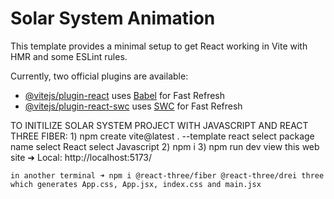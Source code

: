 # Solar System Animation

This template provides a minimal setup to get React working in Vite with HMR and some ESLint rules.

Currently, two official plugins are available:

- [@vitejs/plugin-react](https://github.com/vitejs/vite-plugin-react/blob/main/packages/plugin-react/README.md) uses [Babel](https://babeljs.io/) for Fast Refresh
- [@vitejs/plugin-react-swc](https://github.com/vitejs/vite-plugin-react-swc) uses [SWC](https://swc.rs/) for Fast Refresh


TO INITILIZE SOLAR SYSTEM PROJECT WITH JAVASCRIPT AND REACT THREE FIBER:
	1) npm create vite@latest . --template react
		select package name 
		select React
		select Javascript
	2) npm i
	3) npm run dev
		view this web site  ➜  Local:   http://localhost:5173/

	in another terminal ➜ npm i @react-three/fiber @react-three/drei three
	which generates App.css, App.jsx, index.css and main.jsx
